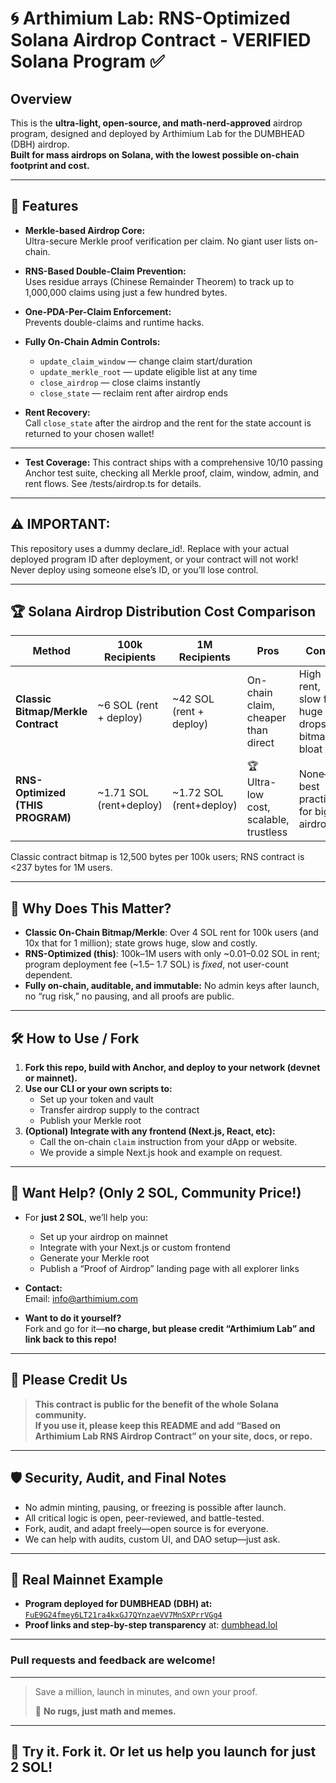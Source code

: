 # 🌀 Arthimium Lab: RNS-Optimized Solana Airdrop Contract - VERIFIED Solana Program ✅

## Overview

This is the **ultra-light, open-source, and math-nerd-approved** airdrop program, designed and deployed by Arthimium Lab for the DUMBHEAD (DBH) airdrop.  
**Built for mass airdrops on Solana, with the lowest possible on-chain footprint and cost.**

---

## 💎 Features

- **Merkle-based Airdrop Core:**  
  Ultra-secure Merkle proof verification per claim. No giant user lists on-chain.
- **RNS-Based Double-Claim Prevention:**  
  Uses residue arrays (Chinese Remainder Theorem) to track up to 1,000,000 claims using just a few hundred bytes.
- **One-PDA-Per-Claim Enforcement:**  
  Prevents double-claims and runtime hacks.
- **Fully On-Chain Admin Controls:**  
  - `update_claim_window` — change claim start/duration
  - `update_merkle_root` — update eligible list at any time
  - `close_airdrop` — close claims instantly
  - `close_state` — reclaim rent after airdrop ends

- **Rent Recovery:**  
  Call `close_state` after the airdrop and the rent for the state account is returned to your chosen wallet!

---
- **Test Coverage:**
This contract ships with a comprehensive 10/10 passing Anchor test suite, checking all Merkle proof, claim, window, admin, and rent flows.
See /tests/airdrop.ts for details.

---
## ⚠️ IMPORTANT:
This repository uses a dummy declare_id!.
Replace with your actual deployed program ID after deployment, or your contract will not work!
Never deploy using someone else’s ID, or you’ll lose control.

---
## 🏆 Solana Airdrop Distribution Cost Comparison

| Method                            | 100k Recipients         | 1M Recipients          | Pros                                      | Cons                                                      |
|-----------------------------------|-------------------------|------------------------|-------------------------------------------|-----------------------------------------------------------|  
| **Classic Bitmap/Merkle Contract**| ~6 SOL (rent + deploy)  | ~42 SOL (rent + deploy)| On-chain claim, cheaper than direct       | High rent, slow for huge drops, bitmap bloat              |
| **RNS-Optimized (THIS PROGRAM)**  | ~1.71 SOL (rent+deploy) | ~1.72 SOL (rent+deploy)| 🏆 Ultra-low cost, scalable, trustless    | None—best practice for big airdrops                       |

Classic contract bitmap is 12,500 bytes per 100k users; RNS contract is <237 bytes for 1M users.

---

## 💸 Why Does This Matter?

- **Classic On-Chain Bitmap/Merkle**: Over 4 SOL rent for 100k users (and 10x that for 1 million); state grows huge, slow and costly.
- **RNS-Optimized (this)**: 100k–1M users with only ~0.01–0.02 SOL in rent; program deployment fee (~1.5– 1.7 SOL) is *fixed*, not user-count dependent.  
- **Fully on-chain, auditable, and immutable:** No admin keys after launch, no “rug risk,” no pausing, and all proofs are public.

---

## 🛠️ How to Use / Fork

1. **Fork this repo, build with Anchor, and deploy to your network (devnet or mainnet).**
2. **Use our CLI or your own scripts to:**
    - Set up your token and vault
    - Transfer airdrop supply to the contract
    - Publish your Merkle root
3. **(Optional) Integrate with any frontend (Next.js, React, etc):**
    - Call the on-chain `claim` instruction from your dApp or website.
    - We provide a simple Next.js hook and example on request.

---

## 💬 Want Help? (Only 2 SOL, Community Price!)

- For **just 2 SOL**, we’ll help you:
    - Set up your airdrop on mainnet
    - Integrate with your Next.js or custom frontend
    - Generate your Merkle root
    - Publish a “Proof of Airdrop” landing page with all explorer links

- **Contact:**  
    Email: info@arthimium.com  

- **Want to do it yourself?**  
    Fork and go for it—**no charge, but please credit “Arthimium Lab” and link back to this repo!**

---

## 🤝 Please Credit Us

> **This contract is public for the benefit of the whole Solana community.  
> If you use it, please keep this README and add “Based on Arthimium Lab RNS Airdrop Contract” on your site, docs, or repo.**

---

## 🛡️ Security, Audit, and Final Notes

- No admin minting, pausing, or freezing is possible after launch.
- All critical logic is open, peer-reviewed, and battle-tested.
- Fork, audit, and adapt freely—open source is for everyone.
- We can help with audits, custom UI, and DAO setup—just ask.

---

## 📝 Real Mainnet Example

- **Program deployed for DUMBHEAD (DBH) at:**  
  [`FuE9G24fmey6LT21ra4kxGJ7QYnzaeVV7MnSXPrrVGg4`](https://solscan.io/account/FuE9G24fmey6LT21ra4kxGJ7QYnzaeVV7MnSXPrrVGg4)
- **Proof links and step-by-step transparency** at: [dumbhead.lol](https://dumbhead.lol)

---

### **Pull requests and feedback are welcome!**

---

> Save a million, launch in minutes, and own your proof.  
>  
> 🧠 **No rugs, just math and memes.**

---

## 🚀 Try it. Fork it. Or let us help you launch for just 2 SOL!
